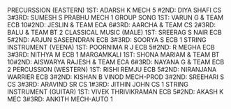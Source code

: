 PRECURSSION (EASTERN)
1ST: ADARSH K MECH 5 #2ND: DIYA SHAFI CS 3#3RD: SUMESH S PRABHU MECH 1
GROUP SONG
1ST: VARUN G & TEAM ECB 10#2ND: JESLIN & TEAM ECA 6#3RD: AARCHA & TEAM CS 2#3RD: BALU & TEAM BT 2
CLASSICAL MUSIC (MALE)
1ST: SREERAG S NAIR ECB 5#2ND: ARJUN SASEENDRAN ECB 3#3RD: SOORYA S ECB 1
STRING INSTRUMENT (VEENA)
1ST: POORNIMA R J ECB 5#2ND: R MEGHA ECB 3#3RD: NITHYA M ECB 1
MARGAMKALI
1ST: SHONA MARIAM & TEAM BT 10#2ND: AISWARYA RAJESH & TEAM ECA 6#3RD: NAYANA G & TEAM ECB 2
PERCUSSION (WESTERN)
1ST: RISHI REMJU ECB 5#2ND: NIRANJANA WARRIER ECB 3#2ND: KISHAN B VINOD MECH-PROD 3#2ND: SREEHARI S CS 3#3RD: ARAVIND SR CS 1#3RD: JITHIN JOHN CS 1
STRING INSTRUMENT (GUITAR)
1ST: VIVEK THRIVIKRAMAN ECB 5#2ND: AKASH K MEC 3#3RD: ANKITH MECH-AUTO 1